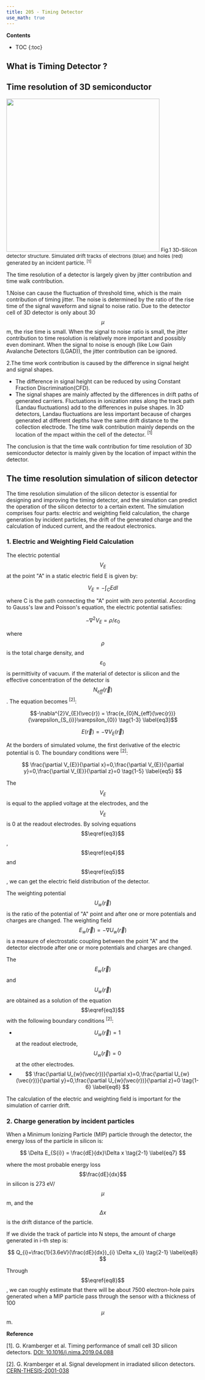 ```yaml
---
title: 205 - Timing Detector  
use_math: true
---
```


**Contents**
* TOC
{:toc}

## What is Timing Detector ?
## Time resolution of 3D semiconductor

<img src="/images/3D_SiC_structure.png" width="400"/>

<font size=2 >
Fig.1  3D-Silicon detector structure. Simulated drift tracks of electrons (blue) and holes (red) generated by an incident particle. <sup>[1]</sup>
</font>

The time resolution of a detector is largely given by jitter contribution and time walk contribution.  

1.Noise can cause the fluctuation of threshold time, which is the main contribution of timing jitter. The noise is determined by the ratio of the rise time of the signal waveform and signal to noise ratio. Due to the detector cell of 3D detector is only about 30 $$\mu$$ m, the rise time is small. When the signal to noise ratio is small, the jitter contribution to time resolution is relatively more important and possibly even dominant. When the signal to noise is enough (like Low Gain Avalanche Detectors (LGAD)), the jitter contribution can be ignored.


2.The time work contribution is caused by the difference in signal height and signal shapes. 
- The difference in signal height can be reduced by using Constant Fraction Discrimination(CFD). 
- The signal shapes are mainly affected by the differences in drift paths of generated carriers. Fluctuations in ionization rates along the track path (Landau fluctuations) add to the differences in pulse shapes. In 3D detectors, Landau fluctuations are less important because of charges generated at different depths have the same drift distance to the collection electrode. The time walk contribution mainly depends on the location of the mpact within the cell of the detector. <sup>[1]</sup>


The conclusion is that the time walk contribution for time resolution of 3D semiconductor detector is mainly given by the location of impact within the detector.

## The time resolution simulation of silicon detector
The time resolution simulation of the silicon detector is essential for designing and improving the timing detector, and the simulation can predict the operation of the silicon detector to a certain extent. The simulation comprises four parts: electric and weighting field calculation, the charge generation by incident particles, the drift of the generated charge and the calculation of induced current, and the readout electronics.
### 1. Electric and Weighting Field Calculation
The electric potential $$ V_{E} $$  at the point "A" in a static electric field E is given by:

$$
V_{E}=-\int_{C}Edl \tag{1-1} \label{eq1}
$$

where C is the path connecting the "A" point with zero potential. According to Gauss's law and Poisson's equation, the electric potential satisfies:

$$ 
-\nabla^{2}V_{E} = \rho/\varepsilon_{0}   \tag{1-2} \label{eq2}
$$ 

where $$\rho$$ is the total charge density, and $$\varepsilon_{0}$$ is permittivity of vacuum. if the material of detector is silicon and the effective concentration of the detector is $$ N_{eff}(\vec{r})$$. The equation becomes <sup>[2]</sup>:

$$-\nabla^{2}V_{E}(\vec{r}) = \frac{e_{0}N_{eff}(\vec{r})}{\varepsilon_{S_{i}}\varepsilon_{0}} \tag{1-3} \label{eq3}$$

$$E(\vec{r})=-\nabla V_{E}(\vec{r})  \tag{1-4} \label{eq4} $$

At the borders of simulated volume, the first derivative of the electric potential is 0. The boundary conditions were  <sup>[2]</sup>:

$$
\frac{\partial V_{E}}{\partial x}=0,\frac{\partial V_{E}}{\partial y}=0,\frac{\partial V_{E}}{\partial z}=0   \tag{1-5} \label{eq5}
$$

The  $$V_{E}$$ is equal to the applied voltage at the electrodes, and the $$V_{E}$$ is 0 at the readout electrodes. By solving equations $$\eqref{eq3}$$, $$\eqref{eq4}$$ and $$\eqref{eq5}$$, we can get the electric field distribution of the detector.

The weighting potential $$U_{w}(\vec{r})$$ is the ratio of the potential of "A" point and after one or more potentials and charges are changed. The weighting field $$E_{w}(\vec{r})=-\nabla U_{w}(\vec{r})$$ is a measure of electrostatic coupling between the point "A" and the detector electrode after one or more potentials and charges are changed.

The $$E_{w}(\vec{r})$$ and $$U_{w}(\vec{r})$$ are obtained as a solution of the equation $$\eqref{eq3}$$ with the following boundary conditions  <sup>[2]</sup>:
- $$U_{w}(\vec{r})=1$$ at the readout electrode, $$U_{w}(\vec{r})=0$$ at the other electrodes.
- $$
\frac{\partial U_{w}(\vec{r})}{\partial x}=0,\frac{\partial U_{w}(\vec{r})}{\partial y}=0,\frac{\partial U_{w}(\vec{r})}{\partial z}=0   \tag{1-6} \label{eq6}
$$

The calculation of the electric and weighting field is important for the simulation of carrier drift.

### 2. Charge generation by incident particles
 
 When a Minimum Ionizing Particle (MIP) particle through the detector, the energy loss of the particle in silicon is:
 
 $$
 \Delta E_{S{i}}  = \frac{dE}{dx}\Delta x  \tag{2-1} \label{eq7}
 $$
 
 where the most probable energy loss $$\frac{dE}{dx}$$ in silicon is 273 eV/$$\mu$$m, and the $$\Delta x$$ is the drift distance of the particle.
 
 If we divide the track of particle into N steps, the amount of charge generated in i-th step is:
 
 $$
 Q_{i}=\frac{1}{3.6eV}(\frac{dE}{dx})_{i} \Delta x_{i}  \tag{2-1} \label{eq8}
 $$


Through $$\eqref{eq8}$$, we can roughly estimate that there will be about 7500 electron-hole pairs generated when a MIP particle pass through the sensor with a thickness of 100$$\mu$$m.

**Reference**

[1]. G. Kramberger et al. Timing performance of small cell 3D silicon detectors. [DOI: 10.1016/j.nima.2019.04.088](https://doi.org/10.1016/j.nima.2019.04.088)

[2]. G. Kramberger et al. Signal development in irradiated silicon detectors. [CERN-THESIS-2001-038](https://inspirehep.net/literature/1088069)
